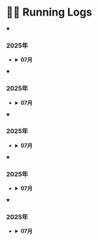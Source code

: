 # 🏃‍♂️ Running Logs

<details open>
  <summary><h3>2025年</h3></summary>
  <ul>
    <li>
      <details>
        <summary><strong>07月</strong></summary>
        <ul>
          <li><a href="logs/2025-07-30-02.md">2025年07月30日-02</a></li>
        </ul>
      </details>
    </li>
  </ul>
</details>

<details open>
  <summary><h3>2025年</h3></summary>
  <ul>
    <li>
      <details>
        <summary><strong>07月</strong></summary>
        <ul>
          <li><a href="logs/2025-07-30-02.md">2025年07月30日-02</a></li>
        </ul>
      </details>
    </li>
  </ul>
</details>

<details open>
  <summary><h3>2025年</h3></summary>
  <ul>
    <li>
      <details>
        <summary><strong>07月</strong></summary>
        <ul>
          <li><a href="logs/2025-07-30-02.md">2025年07月30日-02</a></li>
        </ul>
      </details>
    </li>
  </ul>
</details>

<details open>
  <summary><h3>2025年</h3></summary>
  <ul>
    <li>
      <details>
        <summary><strong>07月</strong></summary>
        <ul>
          <li><a href="logs/2025-07-30-02.md">2025年07月30日-02</a></li>
        </ul>
      </details>
    </li>
  </ul>
</details>

<details open>
  <summary><h3>2025年</h3></summary>
  <ul>
    <li>
      <details>
        <summary><strong>07月</strong></summary>
        <ul>
          <li><a href="logs/2025-07-30-02.md">2025年07月30日-02</a></li>
        </ul>
      </details>
    </li>
  </ul>
</details>
